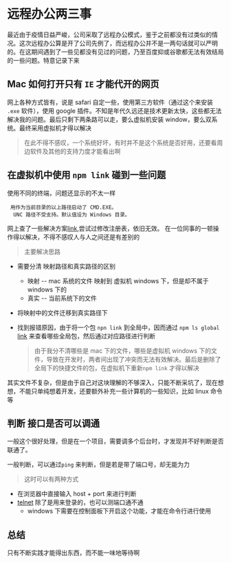 # 远程办公两三事

最近由于疫情日益严峻，公司采取了远程办公模式，鉴于之前都没有过类似的情况。这次远程办公算是开了公司先例了，而远程办公并不是一两句话就可以严明的。在这期间遇到了一些见都没有见过的问题，乃至百度抑或谷歌都无法有效结局的一些问题。特意记录下来

## Mac 如何打开只有 `IE` 才能代开的网页

网上各种方式皆有，说是 safari 自定一些，使用第三方软件（通过这个来安装 `.exe` 软件），使用 google 插件。不知是年代久远还是技术更新太快，这些都无法解决我的问题。最后只剩下两条路可以走，要么虚拟机安装 window，要么双系统。最终采用虚拟机才得以解决

> 在此不得不感叹，一个系统好坏，有时并不是这个系统是否好用，还要看周边软件及其他的支持力度才能看出啊

## 在虚拟机中使用 `npm link` 碰到一些问题

使用不同的终端，问题还显示的不太一样

```
 用作为当前目录的以上路径启动了 CMD.EXE。
  UNC 路径不受支持。默认值设为 Windows 目录。
```

网上查了一些解决方案[link](https://support.i-search.com.cn/article/1575275107499),尝试过修改注册表，依旧无效。
在一位同事的一顿操作得以解决，不得不感叹人与人之间还是有差别的

> 主要解决思路

- 需要分清 映射路径和真实路径的区别

  - 映射 -- mac 系统的文件 映射到 虚拟机 windows 下，但是却不属于 windows 下的
  - 真实 -- 当前系统下的文件

- 将映射中的文件迁移到真实路径下
- 找到报错原因，由于将一个包 `npn link` 到全局中，因而通过 `npm ls global` [link](https://docs.npmjs.com/cli/ls) 来查看哪些全局包，然后通过对应路径进行判断
  > 由于我分不清哪些是 mac 下的文件，哪些是虚拟机 windows 下的文件，导致在开发时，两者间出现了冲突而无法有效解决。最后是删除了全局下的快捷文件的包，在虚拟机下重新`npm link` 才得以解决

其实文件不复杂，但是由于自己对这块理解的不够深入，只能不断采坑了，现在想想，不能只单纯想着开发，还要额外补充一些计算机的一些知识，比如 linux 命令等

## 判断 接口是否可以调通

一般这个很好处理，但是在一个项目，需要调多个后台时，才发现并不好判断是否 联通了。

一般判断，可以通过`ping` 来判断，但是若是带了端口号，却无能为力

> 这时可以有两种方式

- 在浏览器中直接输入 host + port 来进行判断
- [telnet](https://baike.baidu.com/item/Telnet) 除了是用来登录的，也可以测端口通不通
  - windows 下需要在控制面板下开启这个功能，才能在命令行进行使用

## 总结

只有不断实践才能得出东西，而不能一味地等待啊

